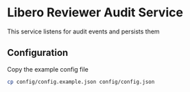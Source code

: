 # Libero Reviewer Audit Service

This service listens for audit events and persists them

## Configuration

Copy the example config file

```sh
cp config/config.example.json config/config.json
```